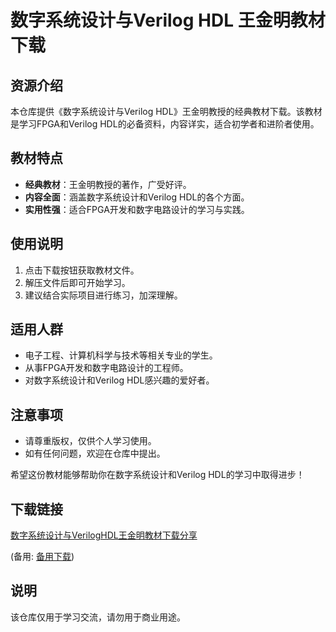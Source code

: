 # 数字系统设计与Verilog HDL 王金明教材下载

## 资源介绍

本仓库提供《数字系统设计与Verilog HDL》王金明教授的经典教材下载。该教材是学习FPGA和Verilog HDL的必备资料，内容详实，适合初学者和进阶者使用。

## 教材特点

- **经典教材**：王金明教授的著作，广受好评。
- **内容全面**：涵盖数字系统设计和Verilog HDL的各个方面。
- **实用性强**：适合FPGA开发和数字电路设计的学习与实践。

## 使用说明

1. 点击下载按钮获取教材文件。
2. 解压文件后即可开始学习。
3. 建议结合实际项目进行练习，加深理解。

## 适用人群

- 电子工程、计算机科学与技术等相关专业的学生。
- 从事FPGA开发和数字电路设计的工程师。
- 对数字系统设计和Verilog HDL感兴趣的爱好者。

## 注意事项

- 请尊重版权，仅供个人学习使用。
- 如有任何问题，欢迎在仓库中提出。

希望这份教材能够帮助你在数字系统设计和Verilog HDL的学习中取得进步！

## 下载链接
[数字系统设计与VerilogHDL王金明教材下载分享](https://pan.quark.cn/s/d59392bfd957) 

(备用: [备用下载](https://pan.baidu.com/s/1GeSB3pQmYuvsrRCUtRNIcQ?pwd=1234))

## 说明

该仓库仅用于学习交流，请勿用于商业用途。

